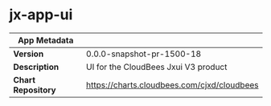 # jx-app-ui

|App Metadata||
|---|---|
| **Version** | 0.0.0-snapshot-pr-1500-18 |
| **Description** | UI for the CloudBees Jxui V3 product |
| **Chart Repository** | https://charts.cloudbees.com/cjxd/cloudbees |
